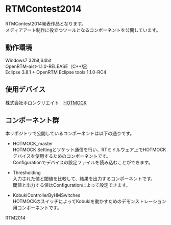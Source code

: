 RTMContest2014
==============
RTMContest2014発表作品となります。  
メディアアート制作に役立つツールとなるコンポーネントを公開しています。

動作環境
--------
Windows7 32bit,64bit  
OpenRTM-aist-1.1.0-RELEASE（C++版)  
Eclipse 3.8.1 + OpenRTM Eclipse tools 1.1.0-RC4  

使用デバイス
-----------
株式会社ホロンクリエイト　[HOTMOCK](http://www.hotmock.com/)

コンポーネント群
----------------
本リポジトリで公開しているコンポーネントは以下の通りです。

* HOTMOCK_master  
HOTMOCK Settingとソケット通信を行い、RTミドルウェア上でHOTMOCKデバイスを使用するためのコンポーネントです。  
Configurationでデバイスの設定ファイルを読み込むことができます。  

* Thresholding  
入力された値と閾値を比較して、結果を出力するコンポーネントです。  
閾値と出力する値はConfigurationによって設定できます。

* KobukiControllerByHMSwitches  
HOTMOCKのスイッチによってKobukiを動かすためのデモンストレーション用コンポーネントです。  

RTM2014
